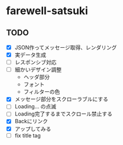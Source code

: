 # farewell-satsuki

## TODO

- [x] JSON作ってメッセージ取得、レンダリング
- [x] 実データ生成
- [ ] レスポンシブ対応
- [ ] 細かいデザイン調整
  - ヘッダ部分
  - フォント
  - フィルターの色
- [x] メッセージ部分をスクローラブルにする
- [ ] Loading... の点滅
- [ ] Loading完了するまでスクロール禁止する
- [x] Backにリンク
- [x] アップしてみる
- [ ] fix title tag
